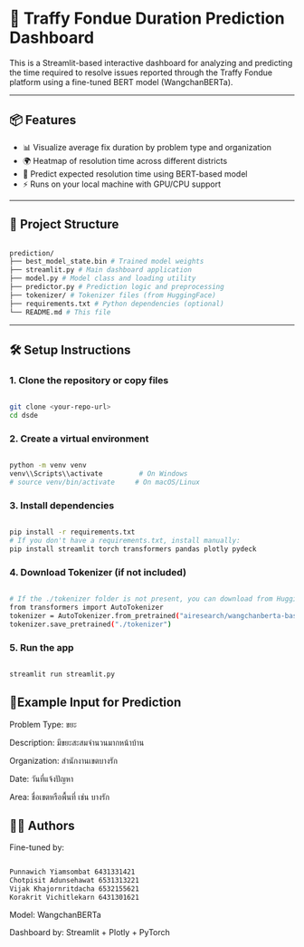 # 🧠 Traffy Fondue Duration Prediction Dashboard

This is a Streamlit-based interactive dashboard for analyzing and predicting the time required to resolve issues reported through the Traffy Fondue platform using a fine-tuned BERT model (WangchanBERTa).

---

## 📦 Features

- 📊 Visualize average fix duration by problem type and organization
- 🌍 Heatmap of resolution time across different districts
- 🔮 Predict expected resolution time using BERT-based model
- ⚡ Runs on your local machine with GPU/CPU support

---

## 📁 Project Structure

```bash

prediction/
├── best_model_state.bin # Trained model weights
├── streamlit.py # Main dashboard application
├── model.py # Model class and loading utility
├── predictor.py # Prediction logic and preprocessing
├── tokenizer/ # Tokenizer files (from HuggingFace)
├── requirements.txt # Python dependencies (optional)
└── README.md # This file

```
---

## 🛠️ Setup Instructions

### 1. Clone the repository or copy files

```bash

git clone <your-repo-url>
cd dsde

```

### 2. Create a virtual environment

```bash

python -m venv venv
venv\\Scripts\\activate         # On Windows
# source venv/bin/activate     # On macOS/Linux

```

### 3. Install dependencies

```bash

pip install -r requirements.txt
# If you don't have a requirements.txt, install manually:
pip install streamlit torch transformers pandas plotly pydeck

```

### 4. Download Tokenizer (if not included)

```bash

# If the ./tokenizer folder is not present, you can download from HuggingFace:
from transformers import AutoTokenizer
tokenizer = AutoTokenizer.from_pretrained("airesearch/wangchanberta-base-att-spm-uncased")
tokenizer.save_pretrained("./tokenizer")

```

### 5. Run the app

```bash

streamlit run streamlit.py

```

## 🧪Example Input for Prediction

Problem Type: ขยะ

Description: มีขยะสะสมจำนวนมากหน้าบ้าน

Organization: สำนักงานเขตบางรัก

Date: วันที่แจ้งปัญหา

Area: ชื่อเขตหรือพื้นที่ เช่น บางรัก


## 🧑‍💻 Authors

Fine-tuned by: 

```bash

Punnawich Yiamsombat 6431331421
Chotpisit Adunsehawat 6531313221
Vijak Khajornritdacha 6532155621
Korakrit Vichitlekarn 6431301621

```

Model: WangchanBERTa

Dashboard by: Streamlit + Plotly + PyTorch
